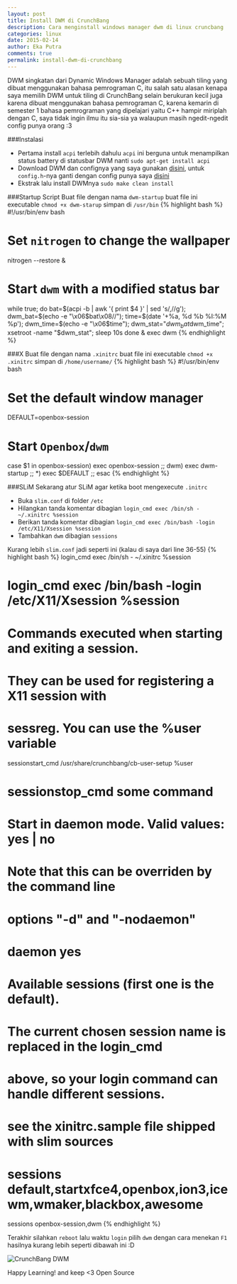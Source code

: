 ```yaml
---
layout: post
title: Install DWM di CrunchBang
description: Cara menginstall windows manager dwm di linux cruncbang
categories: linux
date: 2015-02-14
author: Eka Putra
comments: true
permalink: install-dwm-di-crunchbang
---
```


DWM singkatan dari Dynamic Windows Manager adalah sebuah tiling yang dibuat menggunakan bahasa pemrograman C, itu salah satu alasan kenapa saya memilih DWM untuk tiling di CrunchBang selain berukuran kecil juga karena dibuat menggunakan bahasa pemrograman C, karena kemarin di semester 1 bahasa pemrograman yang dipelajari yaitu C++ hampir miriplah dengan C, saya tidak ingin ilmu itu sia-sia ya walaupun masih ngedit-ngedit config punya orang :3

###Instalasi
- Pertama install `acpi` terlebih dahulu `acpi` ini berguna untuk menampilkan status battery di statusbar DWM nanti `sudo apt-get install acpi`
- Download DWM dan confignya yang saya gunakan [disini](http://moeenn.deviantart.com/art/DWM-October-14-Shot-491561778 "Download DWM"), untuk `config.h`-nya ganti dengan config punya saya [disini](https://gist.github.com/eka-putra/10a43bc8745469b79aa9 "Download config.h")
- Ekstrak lalu install DWMnya `sudo make clean install`

###Startup Script
Buat file dengan nama `dwm-startup` buat file ini executable `chmod +x dwm-starup` simpan di `/usr/bin`
{% highlight bash %}
#!/usr/bin/env bash

# Set `nitrogen` to change the wallpaper
nitrogen --restore &

# Start `dwm` with a modified status bar
while true; do
  bat=$(acpi -b | awk '{ print $4 }' | sed 's/,//g');
  dwm_bat=$(echo -e "\x06$bat\x08//");
  time=$(date '+%a, %d %b %I:%M %p');
  dwm_time=$(echo -e "\x06$time");
  dwm_stat="$dwm_bat$dwm_time";
  xsetroot -name "$dwm_stat";
  sleep 10s
done & exec dwm
{% endhighlight %}

###X
Buat file dengan nama `.xinitrc` buat file ini executable `chmod +x .xinitrc` simpan di `/home/username/`
{% highlight bash %}
#!/usr/bin/env bash

# Set the default window manager
DEFAULT=openbox-session

# Start `Openbox`/`dwm`
case $1 in
  openbox-session)
    exec openbox-session
  ;;
  dwm)
    exec dwm-startup
  ;;
  *)
    exec $DEFAULT
  ;;
esac
{% endhighlight %}

###SLiM
Sekarang atur SLiM agar ketika boot mengexecute `.initrc`

- Buka `slim.conf` di folder `/etc`
- Hilangkan tanda komentar dibagian `login_cmd exec /bin/sh - ~/.xinitrc %session`
- Berikan tanda komentar dibagian `login_cmd exec /bin/bash -login /etc/X11/Xsession %session`
- Tambahkan `dwm` dibagian `sessions`

Kurang lebih `slim.conf` jadi seperti ini (kalau di saya dari line 36-55)
{% highlight bash %}
login_cmd           exec /bin/sh - ~/.xinitrc %session
# login_cmd           exec /bin/bash -login /etc/X11/Xsession %session

# Commands executed when starting and exiting a session.
# They can be used for registering a X11 session with
# sessreg. You can use the %user variable
sessionstart_cmd	/usr/share/crunchbang/cb-user-setup %user
# sessionstop_cmd	some command

# Start in daemon mode. Valid values: yes | no
# Note that this can be overriden by the command line
# options "-d" and "-nodaemon"
# daemon	yes

# Available sessions (first one is the default).
# The current chosen session name is replaced in the login_cmd
# above, so your login command can handle different sessions.
# see the xinitrc.sample file shipped with slim sources
# sessions            default,startxfce4,openbox,ion3,icewm,wmaker,blackbox,awesome
sessions            openbox-session,dwm
{% endhighlight %}

Terakhir silahkan `reboot` lalu waktu `login` pilih `dwm` dengan cara menekan `F1` hasilnya kurang lebih seperti dibawah ini :D

![CrunchBang DWM](/assets/dwm1.png "CrunchBang DWM")

Happy Learning! and keep <3 Open Source
